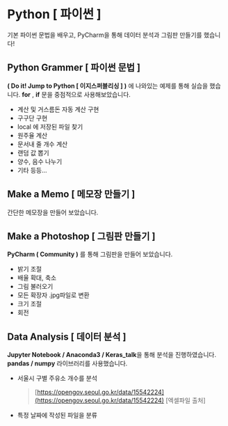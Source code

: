 # Python [ 파이썬 ]
기본 파이썬 문법을 배우고, PyCharm을 통해 데이터 분석과 그림판 만들기를 했습니다!

## Python Grammer  [ 파이썬 문법 ]

 **( Do it! Jump to Python [ 이지스퍼블리싱 ] )** 에 나와있는 예제를 통해 실습을 했습니다.
  **for** , **if** 문을 중점적으로 사용해보았습니다.
 - 계산 및 거스름돈 자동 계산 구현
 - 구구단 구현
 - local 에 저장된 파일 찾기
 - 원주율 계산
 - 문서내 줄 개수 계산
 - 랜덤 값 뽑기
 - 양수, 음수 나누기
 - 기타 등등...

## Make a Memo [ 메모장 만들기 ] 

간단한 메모장을 만들어 보았습니다.
 

## Make a Photoshop [ 그림판 만들기 ]

**PyCharm ( Community )** 를 통해 그림판을 만들어 보았습니다.
 - 밝기 조절
 - 배율 확대, 축소
 - 그림 불러오기
 - 모든 확장자 .jpg파일로 변환
 - 크기 조절
 - 회전
 
## Data Analysis [ 데이터 분석 ]

**Jupyter Notebook / Anaconda3 / Keras_talk**을 통해 분석을 진행하였습니다.
**pandas / numpy** 라이브러리를 사용했습니다.
 - 서울시 구별 주유소 개수를 분석
	> [https://opengov.seoul.go.kr/data/15542224](https://opengov.seoul.go.kr/data/15542224)  [엑셀파일 출처]
 - 특정 날짜에 작성된 파일을 분류
